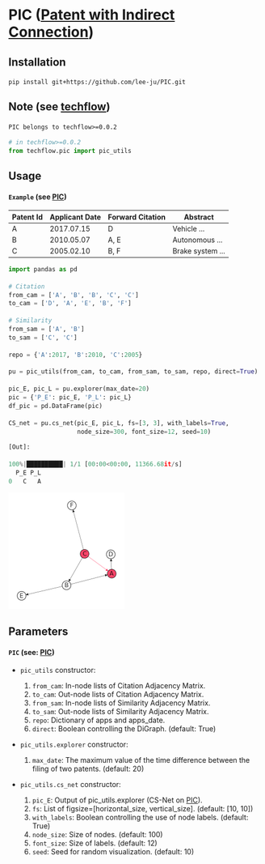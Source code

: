 <!-- #region -->
# PIC ([Patent with Indirect Connection](https://doi.org/10.3390/su13020820))
## Installation

`pip install git+https://github.com/lee-ju/PIC.git`

## Note (see [techflow](https://github.com/lee-ju/techflow#patents-with-indirect-connection))

`PIC belongs to techflow>=0.0.2`

```python
# in techflow>=0.0.2
from techflow.pic import pic_utils
```

## Usage
#### `Example` (see [PIC](https://github.com/lee-ju/techflow#patents-with-indirect-connection))
|Patent Id|Applicant Date|Forward Citation|Abstract|
|---------|--------------|----------------|--------|
|A|2017.07.15|D|Vehicle ...|
|B|2010.05.07|A, E|Autonomous ...|
|C|2005.02.10|B, F|Brake system ...|


```python
import pandas as pd

# Citation
from_cam = ['A', 'B', 'B', 'C', 'C']
to_cam = ['D', 'A', 'E', 'B', 'F']

# Similarity
from_sam = ['A', 'B']
to_sam = ['C', 'C']

repo = {'A':2017, 'B':2010, 'C':2005}

pu = pic_utils(from_cam, to_cam, from_sam, to_sam, repo, direct=True)

pic_E, pic_L = pu.explorer(max_date=20)
pic = {'P_E': pic_E, 'P_L': pic_L}
df_pic = pd.DataFrame(pic)

CS_net = pu.cs_net(pic_E, pic_L, fs=[3, 3], with_labels=True,
                   node_size=300, font_size=12, seed=10)
```
```python
[Out]:

100%|██████████| 1/1 [00:00<00:00, 11366.68it/s]
  P_E P_L
0   C   A
```
![pic_fig](imgs/pic_fig.png)

## Parameters
    
#### `PIC` (see: [PIC](https://doi.org/10.3390/su13020820))

- `pic_utils` constructor:
    1. `from_cam`: In-node lists of Citation Adjacency Matrix.
    2. `to_cam`: Out-node lists of Citation Adjacency Matrix.
    3. `from_sam`: In-node lists of Similarity Adjacency Matrix.
    4. `to_sam`: Out-node lists of Similarity Adjacency Matrix.
    5. `repo`: Dictionary of apps and apps_date.
    6. `direct`: Boolean controlling the DiGraph. (default: True)
    
- `pic_utils.explorer` constructor:
    1. `max_date`: The maximum value of the time difference between the filing of two patents. (default: 20)
    
- `pic_utils.cs_net` constructor:
    1. `pic_E`: Output of pic_utils.explorer (CS-Net  on [PIC](https://doi.org/10.3390/su13020820)).
    2. `fs`: List of figsize=[horizontal_size, vertical_size]. (default: [10, 10])
    3. `with_labels`: Boolean controlling the use of node labels. (default: True)
    4. `node_size`: Size of nodes. (default: 100)
    5. `font_size`: Size of labels. (default: 12)
    6. `seed`: Seed for random visualization. (default: 10)
<!-- #endregion -->
